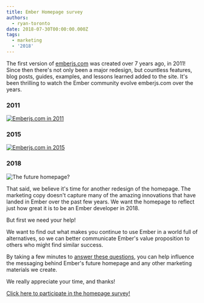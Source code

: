 ```yaml
---
title: Ember Homepage survey
authors:
  - ryan-toronto
date: 2018-07-30T00:00:00.000Z
tags:
  - marketing
  - '2018'
---
```



The first version of [emberjs.com](/) was created over 7 years ago, in 2011! Since then there's not only been a major redesign, but countless features, blog posts, guides, examples, and lessons learned added to the site. It's been thrilling to watch the Ember community evolve emberjs.com over the years.

<div class="grid">
  <div class="col">
    <h3 class="text-center">2011</h3>
    <a href="/images/blog/2018-07-30-ember-homepage-survey/2011.png">
      <img src="/images/blog/2018-07-30-ember-homepage-survey/2011.png" alt="Emberjs.com in 2011">
    </a>
  </div>
  <div class="col">
    <h3 class="text-center">2015</h3>
    <a href="/images/blog/2018-07-30-ember-homepage-survey/2015.png">
      <img src="/images/blog/2018-07-30-ember-homepage-survey/2015.png" alt="Emberjs.com in 2015">
    </a>
  </div>
  <div class="col">
    <h3 class="text-center">2018</h3>
    <img src="/images/blog/2018-07-30-ember-homepage-survey/2018.png" alt="The future homepage?">
  </div>
</div>

<div class="spacer"></div>

That said, we believe it's time for another redesign of the homepage. The marketing copy doesn't capture many of the amazing innovations that have landed in Ember over the past few years. We want the homepage to reflect just how great it is to be an Ember developer in 2018.

But first we need your help!

We want to find out what makes you continue to use Ember in a world full of alternatives, so we can better communicate Ember's value proposition to others who might find similar success.

By taking a few minutes to [answer these questions](/homepage-survey), you can help influence the messaging behind Ember's future homepage and any other marketing materials we create.

We really appreciate your time, and thanks!

[Click here to participate in the homepage survey!](/homepage-survey)
